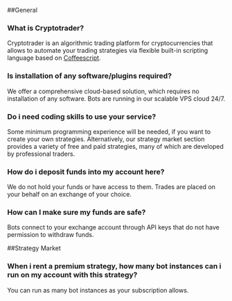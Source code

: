 ##General

### What is Cryptotrader?

Cryptotrader is an algorithmic trading platform for cryptocurrencies that allows to automate your trading strategies via flexible built-in scripting language based on [Coffeescript](http://coffeescript.org/).

### Is installation of any software/plugins required?

We offer a comprehensive cloud-based solution, which requires no installation of any software. Bots are running in our scalable VPS cloud 24/7.

### Do i need coding skills to use your service?

  Some minimum programming experience will be needed, if you want to create your own strategies. Alternatively, our strategy market section provides a variety of free and paid strategies, many of which are developed by professional traders.

### How do i deposit funds into my account here?

We do not hold your funds or have access to them. Trades are placed on your behalf on an exchange of your choice.

### How can I make sure my funds are safe?

Bots connect to your exchange account through API keys that do not have permission to withdraw funds.

##Strategy Market

### When i rent a premium strategy, how many bot instances can i run on my account with this strategy?
You can run as many bot instances as your subscription allows.

